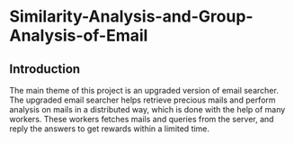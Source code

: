 # Similarity-Analysis-and-Group-Analysis-of-Email

## Introduction
The main theme of this project is an upgraded version of email searcher. The upgraded email searcher helps retrieve precious mails and perform analysis on mails in a distributed way, which is done with the help of many workers. These workers fetches mails and queries from the server, and reply the answers to get rewards within a limited time.
